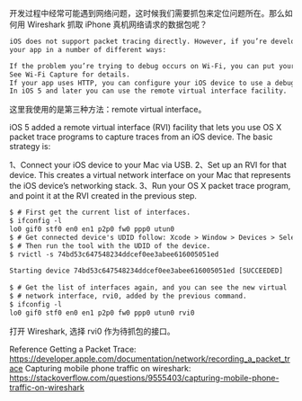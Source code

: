 开发过程中经常可能遇到网络问题，这时候我们需要抓包来定位问题所在。那么如何用 Wireshark 抓取 iPhone 真机网络请求的数据包呢？
  ```xml
  iOS does not support packet tracing directly. However, if you’re developing for iOS you can take a packet trace of 
  your app in a number of different ways:

  If the problem you’re trying to debug occurs on Wi-Fi, you can put your iOS device on a test Wi-Fi network. 
See Wi-Fi Capture for details.
  If your app uses HTTP, you can configure your iOS device to use a debugging HTTP proxy (such as Charles HTTP Proxy).
  In iOS 5 and later you can use the remote virtual interface facility.
  ```
  
  这里我使用的是第三种方法：remote virtual interface。

iOS 5 added a remote virtual interface (RVI) facility that lets you use OS X packet trace programs to capture traces from an iOS device. The basic strategy is:

1、Connect your iOS device to your Mac via USB.
2、Set up an RVI for that device. This creates a virtual network interface on your Mac that represents the iOS device’s networking stack.
3、Run your OS X packet trace program, and point it at the RVI created in the previous step.

```xml
$ # First get the current list of interfaces.
$ ifconfig -l
lo0 gif0 stf0 en0 en1 p2p0 fw0 ppp0 utun0
$ # Get connected device's UDID follow: Xcode > Window > Devices > Select connected device > identifier
$ # Then run the tool with the UDID of the device.
$ rvictl -s 74bd53c647548234ddcef0ee3abee616005051ed
 
Starting device 74bd53c647548234ddcef0ee3abee616005051ed [SUCCEEDED]
 
$ # Get the list of interfaces again, and you can see the new virtual
$ # network interface, rvi0, added by the previous command.
$ ifconfig -l
lo0 gif0 stf0 en0 en1 p2p0 fw0 ppp0 utun0 rvi0
```


打开 Wireshark, 选择 rvi0 作为待抓包的接口。

Reference
Getting a Packet Trace:
https://developer.apple.com/documentation/network/recording_a_packet_trace
Capturing mobile phone traffic on wireshark:
https://stackoverflow.com/questions/9555403/capturing-mobile-phone-traffic-on-wireshark
